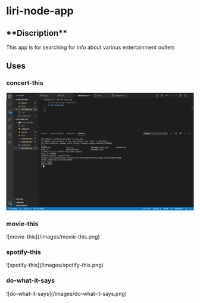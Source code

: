 <h1>liri-node-app</h1>

<h2> **Discription** </h2>
This app is for searching for info about various entertainment outlets



<h2>Uses</h2>


<h3>concert-this</h3>

![Concert-this](/images/concert-this.png)
<h3>movie-this</h3>
![movie-this](/images/movie-this.png)
<h3>spotify-this</h3>
![spotify-this](/images/spotify-this.png)
<h3>do-what-it-says</h3>
![do-what-it-says](/images/do-what-it-says.png)